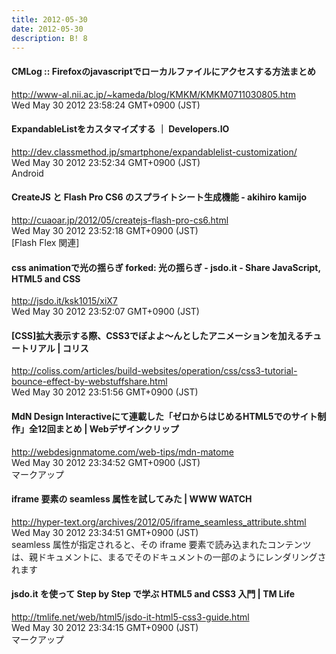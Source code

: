 ```yaml
---
title: 2012-05-30
date: 2012-05-30
description: B! 8
---
```


#### CMLog :: Firefoxのjavascriptでローカルファイルにアクセスする方法まとめ
http://www-al.nii.ac.jp/~kameda/blog/KMKM/KMKM0711030805.htm<br>
Wed May 30 2012 23:58:24 GMT+0900 (JST)<br>


#### ExpandableListをカスタマイズする ｜ Developers.IO
http://dev.classmethod.jp/smartphone/expandablelist-customization/<br>
Wed May 30 2012 23:52:34 GMT+0900 (JST)<br>
Android


#### CreateJS と Flash Pro CS6 のスプライトシート生成機能 - akihiro kamijo
http://cuaoar.jp/2012/05/createjs-flash-pro-cs6.html<br>
Wed May 30 2012 23:52:18 GMT+0900 (JST)<br>
[Flash Flex 関連]


#### css animationで光の揺らぎ forked: 光の揺らぎ - jsdo.it - Share JavaScript, HTML5 and CSS
http://jsdo.it/ksk1015/xiX7<br>
Wed May 30 2012 23:52:07 GMT+0900 (JST)<br>


####   [CSS]拡大表示する際、CSS3でぼよよ～んとしたアニメーションを加えるチュートリアル | コリス
http://coliss.com/articles/build-websites/operation/css/css3-tutorial-bounce-effect-by-webstuffshare.html<br>
Wed May 30 2012 23:51:56 GMT+0900 (JST)<br>


#### MdN Design Interactiveにて連載した「ゼロからはじめるHTML5でのサイト制作」全12回まとめ | Webデザインクリップ
http://webdesignmatome.com/web-tips/mdn-matome<br>
Wed May 30 2012 23:34:52 GMT+0900 (JST)<br>
マークアップ


#### iframe 要素の seamless 属性を試してみた | WWW WATCH
http://hyper-text.org/archives/2012/05/iframe_seamless_attribute.shtml<br>
Wed May 30 2012 23:34:51 GMT+0900 (JST)<br>
seamless 属性が指定されると、その iframe 要素で読み込まれたコンテンツは、親ドキュメントに、まるでそのドキュメントの一部のようにレンダリングされます


#### jsdo.it を使って Step by Step で学ぶ HTML5 and CSS3 入門 | TM Life
http://tmlife.net/web/html5/jsdo-it-html5-css3-guide.html<br>
Wed May 30 2012 23:34:15 GMT+0900 (JST)<br>
マークアップ


